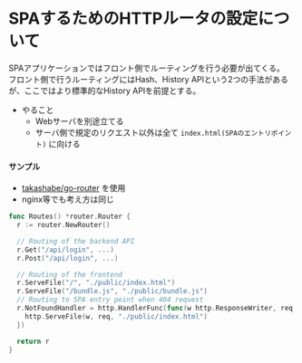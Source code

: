 # SPAするためのHTTPルータの設定について

SPAアプリケーションではフロント側でルーティングを行う必要が出てくる。
フロント側で行うルーティングにはHash、History APIという2つの手法があるが、ここではより標準的なHistory APIを前提とする。

* やること
    * Webサーバを別途立てる
    * サーバ側で規定のリクエスト以外は全て `index.html(SPAのエントリポイント)` に向ける


#### サンプル

* [takashabe/go-router](https://github.com/takashabe/go-router) を使用
* nginx等でも考え方は同じ

```go
func Routes() *router.Router {
  r := router.NewRouter()

  // Routing of the backend API
  r.Get("/api/login", ...)
  r.Post("/api/login", ...)

  // Routing of the frontend
  r.ServeFile("/", "./public/index.html")
  r.ServeFile("/bundle.js", "./public/bundle.js")
  // Routing to SPA entry point when 404 request
  r.NotFoundHandler = http.HandlerFunc(func(w http.ResponseWriter, req *http.Request) {
    http.ServeFile(w, req, "./public/index.html")
  })

  return r
}
```
